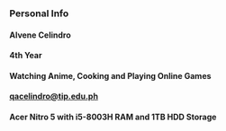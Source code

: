 

### Personal Info

#### Alvene Celindro
#### 4th Year
#### Watching Anime, Cooking and Playing Online Games
#### qacelindro@tip.edu.ph
#### Acer Nitro 5 with i5-8003H RAM and 1TB HDD Storage
